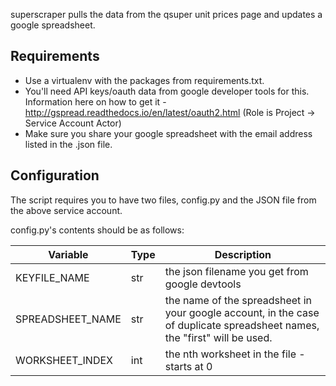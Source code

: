 
superscraper pulls the data from the qsuper unit prices page and updates a google spreadsheet.

## Requirements

* Use a virtualenv with the packages from requirements.txt.
* You'll need API keys/oauth data from google developer tools for this. Information here on how to get it - http://gspread.readthedocs.io/en/latest/oauth2.html (Role is Project -> Service Account Actor)
* Make sure you share your google spreadsheet with the email address listed in the .json file.


## Configuration

The script requires you to have two files, config.py and the JSON file from the above service account.

config.py's contents should be as follows:

| Variable | Type | Description |
| --- | --- | --- |
| KEYFILE_NAME | str | the json filename you get from google devtools |
| SPREADSHEET_NAME | str | the name of the spreadsheet in your google account, in the case of duplicate spreadsheet names, the "first" will be used. |
| WORKSHEET_INDEX | int | the nth worksheet in the file - starts at 0 |

